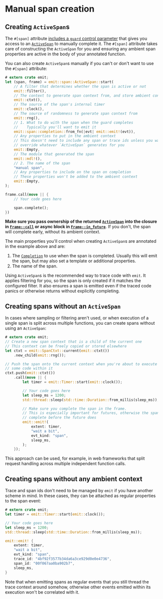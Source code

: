 # Manual span creation

## Creating `ActiveSpan`s

The `#[span]` attribute [includes a `guard` control parameter](./manual-span-completion.md) that gives you access to an [`ActiveSpan`](https://docs.rs/emit/0.11.0-alpha.21/emit/span/struct.ActiveSpan.html) to manually complete it. The `#[span]` attribute takes care of constructing the `ActiveSpan` for you and ensuring any ambient span properties are active in the body of your annotated function.

You can also create `ActiveSpan`s manually if you can't or don't want to use the `#[span]` attribute:

```rust
# extern crate emit;
let (span, frame) = emit::span::ActiveSpan::start(
    // A filter that determines whether the span is active or not
    emit::filter(),
    // The context to generate span context from, and store ambient context in
    emit::ctxt(),
    // The source of the span's internal timer
    emit::clock(),
    // The source of randomness to generate span context from
    emit::rng(),
    // 1. What to do with the span when the guard completes
    //    Typically you'll want to emit it
    emit::span::completion::from_fn(|evt| emit::emit!(evt)),
    // Any properties to put in the ambient context
    // This doesn't need to include any span or trace ids unless you want to
    // override whatever `ActiveSpan` generates for you
    emit::Empty,
    // The module that generated the span
    emit::mdl!(),
    // 2. The name of the span
    "manual span",
    // Any properties to include on the span on completion
    // These properties won't be added to the ambient context
    emit::Empty,
);

frame.call(move || {
    // Your code goes here

    span.complete();
})
```

**Make sure you pass ownership of the returned [`ActiveSpan`](https://docs.rs/emit/0.11.0-alpha.21/emit/span/struct.ActiveSpan.html) into the closure in [`Frame::call`](https://docs.rs/emit/0.11.0-alpha.21/emit/frame/struct.Frame.html#method.call) or async block in [`Frame::in_future`](https://docs.rs/emit/0.11.0-alpha.21/emit/frame/struct.Frame.html#method.in_future)**. If you don't, the span will complete early, without its ambient context.

The main properties you'll control when creating `ActiveSpan`s are annotated in the example above and are:

1. The [`Completion`](https://docs.rs/emit/0.11.0-alpha.21/emit/span/completion/trait.Completion.html) to use when the span is completed. Usually this will emit the span, but may also set a template or additional properties.
2. The name of the span.

Using `ActiveSpan`s is the recommended way to trace code with `emit`. It applies filtering for you, so the span is only created if it matches the configured filter. It also ensures a span is emitted even if the traced code panics or otherwise returns without explicitly completing.

## Creating spans without an `ActiveSpan`

In cases where sampling or filtering aren't used, or when execution of a single span is split across multiple functions, you can create spans without using an `ActiveSpan`:

```rust
# extern crate emit;
// Create a new span context that is a child of the current one
// This context can be freely copied or stored elsewhere
let ctxt = emit::SpanCtxt::current(emit::ctxt())
    .new_child(emit::rng());

// Push the span onto the current context when you're about to execute
// some code within it
ctxt.push(emit::ctxt())
    .call(move || {
        let timer = emit::Timer::start(emit::clock());

        // Your code goes here
        let sleep_ms = 1200;
        std::thread::sleep(std::time::Duration::from_millis(sleep_ms));

        // Make sure you complete the span in the frame.
        // This is especially important for futures, otherwise the span may
        // complete before the future does
        emit::emit!(
            extent: timer,
            "wait a bit",
            evt_kind: "span",
            sleep_ms,
        );
    });
```

This approach can be used, for example, in web frameworks that split request handling across multiple independent function calls.

## Creating spans without any ambient context

Trace and span ids don't need to be managed by `emit` if you have another scheme in mind. In these cases, they can be attached as regular properties to the span event:

```rust
# extern crate emit;
let timer = emit::Timer::start(emit::clock());

// Your code goes here
let sleep_ms = 1200;
std::thread::sleep(std::time::Duration::from_millis(sleep_ms));

emit::emit! {
    extent: timer,
    "wait a bit",
    evt_kind: "span",
    trace_id: "4bf92f3577b34da6a3ce929d0e0e4736",
    span_id: "00f067aa0ba902b7",
    sleep_ms,
}
```

Note that when emitting spans as regular events that you still thread the trace context around somehow, otherwise other events emitted within its execution won't be correlated with it.
